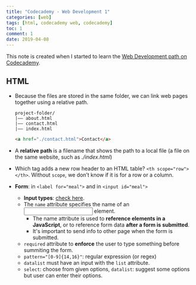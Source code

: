 ```yaml
---
title: "Codecademy - Web Development 1"
categories: [web]
tags: [html, codecademy web, codecademy]
toc: 1
comment: 1
date: 2019-04-08
---
```


This note is created when I started to learn the [Web Development path on Codecademy](https://www.codecademy.com/learn/paths/web-development).

## HTML

- Because the files are stored in the same folder, we can link web pages together using a relative path.
	~~~ 
	project-folder/
	|—— about.html
	|—— contact.html
	|—— index.html
	~~~
	
	~~~ html
	<a href="./contact.html">Contact</a>
	~~~
- A **relative path** is a filename that shows the path to a local file (a file on the same website, such as *./index.html*) 
- Which tag adds a new row header to an HTML table? `<th scope="row"></th>`. Without `scope`, we don’t know if it is for a row or a column.
- **Form**: in `<label for="meal">` and in `<input id="meal">`
	- **Input types**: [check here](https://www.w3schools.com/html/html_form_input_types.asp).
	- The `name` attribute specifies the name of an <input> element. 
		- The name attribute is used to **reference elements in a JavaScript**, or to reference form data **after a form is submitted**.
		- It's important to send info to other page when the form is submitted.
	- `required` attribute to **enforce** the user to type something before summiting the form.
	- `pattern="[0-9]{14,16}"`: regular expression (or regex)
	- `datalist` must have an input with the `list` attribute.
	- `select`: choose from given options, `datalist`: suggest some options but user can enter their options.


